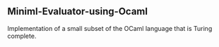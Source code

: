 
## Miniml-Evaluator-using-Ocaml

Implementation of a small subset of the OCaml language that is Turing complete.
